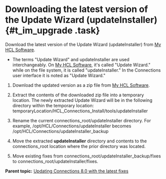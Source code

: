 # Downloading the latest version of the Update Wizard \(updateInstaller\) {#t_im_upgrade .task}

Download the latest version of the Update Wizard \(updateInstaller\) from [My HCL Software](https://my.hcltechsw.com/).

<!--A CFix requires that we replace the updateInstaller with a new version downloaded from the HCL License & Delivery Portal. Refer to the [**Update Strategy for HCL Connections 7.0**](https://support.hcltechsw.com/csm?id=kb_article&sysparm_article=KB0086997) for additional information.-->

<!---   HCL Connections v7.0 Update Wizard \(2104\) has been enhanced to support replacing application ears files in interim fixes \(iFixes\) and the HCL Connections v7.0 Update Wizard \(2104\) is required to install Cumulative Fixes.-->
-   The terms "Update Wizard" and updateInstaller are used interchangeably. On [My HCL Software](https://my.hcltechsw.com/), it's called "Update Wizard." while on the file system, it is called "updateInstaller." In the Connections user interface it is noted as "Update Wizard."

1.  Download the updated version as a zip file from [My HCL Software](https://my.hcltechsw.com/).

2.  Extract the contents of the downloaded zip file into a temporary location. The newly extracted Update Wizard will be in the following directory within the temporary location: temporaryLocation/HCL\_Connections\_Install/tools/updateInstaller

3.  Rename the current connections\_root/updateInstaller directory. For example, /opt/HCL/Connections/updateInstaller becomes /opt/HCL/Connections/updateInstaller\_backup

4.  Move the extracted **updateInstaller** directory and contents to the connections\_root location where the prior directory was located.

5.  Move existing fixes from connections\_root/updateInstaller\_backup/fixes to connections\_root/updateInstaller/fixes.


**Parent topic:** [Updating Connections 8.0 with the latest fixes](../migrate/c_updating_interim_fixes.md)

